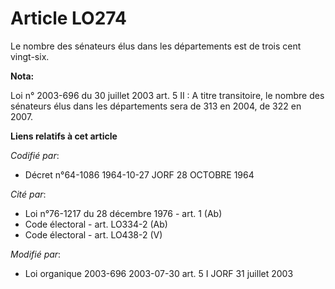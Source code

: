 # Article LO274

Le nombre des sénateurs élus dans les départements est de trois cent vingt-six.

**Nota:**

Loi n° 2003-696 du 30 juillet 2003 art. 5 II : A titre transitoire, le nombre des sénateurs élus dans les départements sera
de 313 en 2004, de 322 en 2007.

**Liens relatifs à cet article**

_Codifié par_:

  - Décret n°64-1086 1964-10-27 JORF 28 OCTOBRE 1964

_Cité par_:

  - Loi n°76-1217 du 28 décembre 1976 - art. 1 (Ab)
  - Code électoral - art. LO334-2 (Ab)
  - Code électoral - art. LO438-2 (V)

_Modifié par_:

  - Loi organique 2003-696 2003-07-30 art. 5 I JORF 31 juillet 2003
